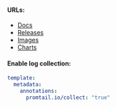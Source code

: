 #### URLs:
- [Docs](https://github.com/grafana/loki/tree/main/docs/sources)
- [Releases](https://github.com/grafana/loki/releases)
- [Images](https://hub.docker.com/r/grafana/loki/tags)
- [Charts](https://github.com/grafana/helm-charts)

#### Enable log collection:
```yaml
template:
  metadata:
    annotations:
      promtail.io/collect: "true"
```
